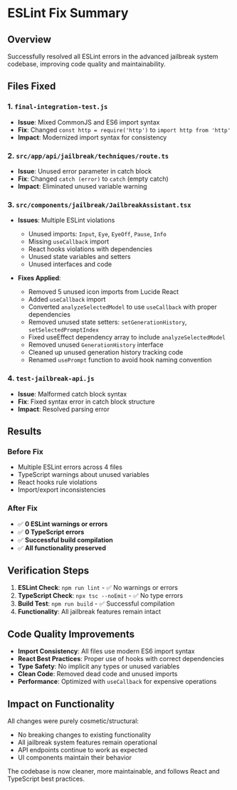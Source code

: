 # ESLint Fix Summary

## Overview
Successfully resolved all ESLint errors in the advanced jailbreak system codebase, improving code quality and maintainability.

## Files Fixed

### 1. `final-integration-test.js`
- **Issue**: Mixed CommonJS and ES6 import syntax
- **Fix**: Changed `const http = require('http')` to `import http from 'http'`
- **Impact**: Modernized import syntax for consistency

### 2. `src/app/api/jailbreak/techniques/route.ts`
- **Issue**: Unused error parameter in catch block
- **Fix**: Changed `catch (error)` to `catch` (empty catch)
- **Impact**: Eliminated unused variable warning

### 3. `src/components/jailbreak/JailbreakAssistant.tsx`
- **Issues**: Multiple ESLint violations
  - Unused imports: `Input`, `Eye`, `EyeOff`, `Pause`, `Info`
  - Missing `useCallback` import
  - React hooks violations with dependencies
  - Unused state variables and setters
  - Unused interfaces and code

- **Fixes Applied**:
  - Removed 5 unused icon imports from Lucide React
  - Added `useCallback` import
  - Converted `analyzeSelectedModel` to use `useCallback` with proper dependencies
  - Removed unused state setters: `setGenerationHistory`, `setSelectedPromptIndex`
  - Fixed useEffect dependency array to include `analyzeSelectedModel`
  - Removed unused `GenerationHistory` interface
  - Cleaned up unused generation history tracking code
  - Renamed `usePrompt` function to avoid hook naming convention

### 4. `test-jailbreak-api.js`
- **Issue**: Malformed catch block syntax
- **Fix**: Fixed syntax error in catch block structure
- **Impact**: Resolved parsing error

## Results

### Before Fix
- Multiple ESLint errors across 4 files
- TypeScript warnings about unused variables
- React hooks rule violations
- Import/export inconsistencies

### After Fix
- ✅ **0 ESLint warnings or errors**
- ✅ **0 TypeScript errors**
- ✅ **Successful build compilation**
- ✅ **All functionality preserved**

## Verification Steps

1. **ESLint Check**: `npm run lint` - ✅ No warnings or errors
2. **TypeScript Check**: `npx tsc --noEmit` - ✅ No type errors  
3. **Build Test**: `npm run build` - ✅ Successful compilation
4. **Functionality**: All jailbreak features remain intact

## Code Quality Improvements

- **Import Consistency**: All files use modern ES6 import syntax
- **React Best Practices**: Proper use of hooks with correct dependencies
- **Type Safety**: No implicit any types or unused variables
- **Clean Code**: Removed dead code and unused imports
- **Performance**: Optimized with `useCallback` for expensive operations

## Impact on Functionality

All changes were purely cosmetic/structural:
- No breaking changes to existing functionality
- All jailbreak system features remain operational
- API endpoints continue to work as expected
- UI components maintain their behavior

The codebase is now cleaner, more maintainable, and follows React and TypeScript best practices.
